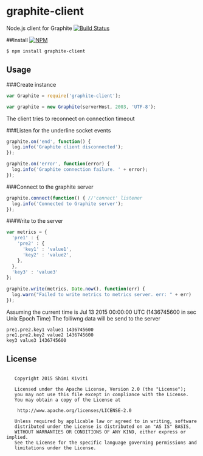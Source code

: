 # graphite-client

Node.js client for Graphite      [![Build Status](https://travis-ci.org/Shimi/graphite-client.svg?branch=master)](https://travis-ci.org/Shimi/graphite-client) 

##Install
[![NPM](https://nodei.co/npm/graphite-client.png?downloads=true&downloadRank=true&stars=true)](https://nodei.co/npm/graphite-client/)
```
$ npm install graphite-client
```

## Usage
###Create instance
```js
var Graphite = require('graphite-client');

var graphite = new Graphite(serverHost, 2003, 'UTF-8');
```
The client tries to reconnect on connection timeout

###Listen for the underline socket events
```js
graphite.on('end', function() {
  log.info('Graphite client disconnected');
});

graphite.on('error', function(error) {
  log.info('Graphite connection failure. ' + error);
});
```

###Connect to the graphite server
```js
graphite.connect(function() { //'connect' listener
  log.info('Connected to Graphite server');
});
```

###Write to the server
```js
var metrics = {
  'pre1' : {
    'pre2' : {
      'key1' : 'value1',
      'key2' : 'value2',
    },
  },
  'key3' : 'value3'
};
    
graphite.write(metrics, Date.now(), function(err) {
  log.warn("Failed to write metrics to metrics server. err: " + err)
});
```
Assuming the current time is Jul 13 2015 00:00:00 UTC (1436745600 in sec Unix Epoch Time) The folliwng data will be send to the server
```
pre1.pre2.key1 value1 1436745600
pre1.pre2.key2 value2 1436745600
key3 value3 1436745600
```

## License

```

   Copyright 2015 Shimi Kiviti

   Licensed under the Apache License, Version 2.0 (the "License");
   you may not use this file except in compliance with the License.
   You may obtain a copy of the License at

    http://www.apache.org/licenses/LICENSE-2.0

   Unless required by applicable law or agreed to in writing, software
   distributed under the License is distributed on an "AS IS" BASIS,
   WITHOUT WARRANTIES OR CONDITIONS OF ANY KIND, either express or implied.
   See the License for the specific language governing permissions and
   limitations under the License.

```

